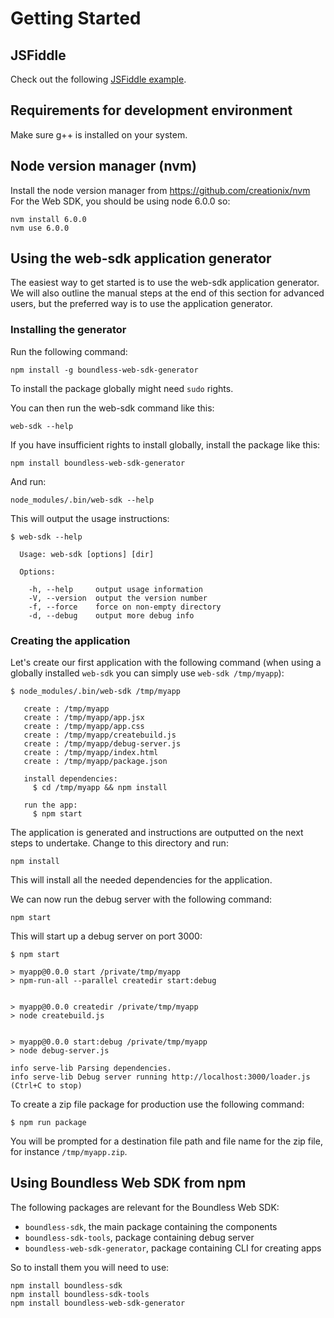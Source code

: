 # Getting Started

## JSFiddle
Check out the following [JSFiddle example](https://jsfiddle.net/bartvde/4uwjvcej/).

## Requirements for development environment
Make sure g++ is installed on your system.

## Node version manager (nvm)
Install the node version manager from https://github.com/creationix/nvm
For the Web SDK, you should be using node 6.0.0 so:

```
nvm install 6.0.0
nvm use 6.0.0
```

## Using the web-sdk application generator
The easiest way to get started is to use the web-sdk application generator. We will also outline the manual steps at the end of this section for advanced users, but the preferred way is to use the application generator.


### Installing the generator
Run the following command:

```
npm install -g boundless-web-sdk-generator
```

To install the package globally might need ```sudo``` rights.

You can then run the web-sdk command like this:

```
web-sdk --help
```

If you have insufficient rights to install globally, install the package like this:

```
npm install boundless-web-sdk-generator
```

And run:

```
node_modules/.bin/web-sdk --help
```

This will output the usage instructions:

```
$ web-sdk --help

  Usage: web-sdk [options] [dir]

  Options:

    -h, --help     output usage information
    -V, --version  output the version number
    -f, --force    force on non-empty directory
    -d, --debug    output more debug info
```

### Creating the application
Let's create our first application with the following command (when using a globally installed ```web-sdk``` you can simply use ```web-sdk /tmp/myapp```):

```
$ node_modules/.bin/web-sdk /tmp/myapp

   create : /tmp/myapp
   create : /tmp/myapp/app.jsx
   create : /tmp/myapp/app.css
   create : /tmp/myapp/createbuild.js
   create : /tmp/myapp/debug-server.js
   create : /tmp/myapp/index.html
   create : /tmp/myapp/package.json

   install dependencies:
     $ cd /tmp/myapp && npm install

   run the app:
     $ npm start
```

The application is generated and instructions are outputted on the next steps to undertake. Change to this directory and run:

```
npm install
```

This will install all the needed dependencies for the application.

We can now run the debug server with the following command:

```
npm start
```

This will start up a debug server on port 3000:

```
$ npm start

> myapp@0.0.0 start /private/tmp/myapp
> npm-run-all --parallel createdir start:debug


> myapp@0.0.0 createdir /private/tmp/myapp
> node createbuild.js


> myapp@0.0.0 start:debug /private/tmp/myapp
> node debug-server.js

info serve-lib Parsing dependencies.
info serve-lib Debug server running http://localhost:3000/loader.js (Ctrl+C to stop)
```

To create a zip file package for production use the following command:

```
$ npm run package
```

You will be prompted for a destination file path and file name for the zip file, for instance ```/tmp/myapp.zip```.

## Using Boundless Web SDK from npm
The following packages are relevant for the Boundless Web SDK:

* ```boundless-sdk```, the main package containing the components 
* ```boundless-sdk-tools```, package containing debug server
* ```boundless-web-sdk-generator```, package containing CLI for creating apps

So to install them you will need to use:

```
npm install boundless-sdk
npm install boundless-sdk-tools
npm install boundless-web-sdk-generator
```
